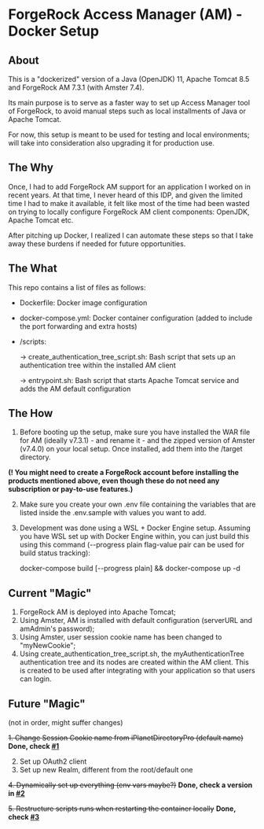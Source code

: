 # ForgeRock Access Manager (AM) - Docker Setup

## About

This is a "dockerized" version of a Java (OpenJDK) 11, Apache Tomcat 8.5 and ForgeRock AM 7.3.1 (with Amster 7.4).

Its main purpose is to serve as a faster way to set up Access Manager tool of ForgeRock, to avoid manual steps such as local installments of Java or Apache Tomcat.

For now, this setup is meant to be used for testing and local environments; will take into consideration also upgrading it for production use.

## The Why

Once, I had to add ForgeRock AM support for an application I worked on in recent years. At that time, I never heard of this IDP, and given the limited time I had to make it available,
it felt like most of the time had been wasted on trying to locally configure ForgeRock AM client components: OpenJDK, Apache Tomcat etc.

After pitching up Docker, I realized I can automate these steps so that I take away these burdens if needed for future opportunities.

## The What

This repo contains a list of files as follows:

- Dockerfile: Docker image configuration
- docker-compose.yml: Docker container configuration (added to include the port forwarding and extra hosts)
- /scripts:
  
    -> create_authentication_tree_script.sh: Bash script that sets up an authentication tree within the installed AM client

    -> entrypoint.sh: Bash script that starts Apache Tomcat service and adds the AM default configuration

## The How

  1. Before booting up the setup, make sure you have installed the WAR file for AM (ideally v7.3.1) - and rename it - and the zipped version of Amster (v7.4.0) on your local setup. Once installed, add them into the /target directory.

  **(! You might need to create a ForgeRock account before installing the products mentioned above, even though these do not need any subscription or pay-to-use features.)**

  2. Make sure you create your own .env file containing the variables that are listed inside the .env.sample with values you want to add.

  3. Development was done using a WSL + Docker Engine setup. Assuming you have WSL set up with Docker Engine within, you can just build this using this command (--progress plain flag-value pair can be used for build status tracking):

      docker-compose build [--progress plain] && docker-compose up -d

## Current "Magic"

1. ForgeRock AM is deployed into Apache Tomcat;
2. Using Amster, AM is installed with default configuration (serverURL and amAdmin's password);
3. Using Amster, user session cookie name has been changed to "myNewCookie";
4. Using create_authentication_tree_script.sh, the myAuthenticationTree authentication tree and its nodes are created within the AM client. This is created to be used after integrating with your application so that users can login.

## Future "Magic"

(not in order, might suffer changes)

~~1. Change Session Cookie name from iPlanetDirectoryPro (default name)~~ **Done, check [#1](https://github.com/bogdancojan09/forgerock_am_docker/pull/1)**

2. Set up OAuth2 client
3. Set up new Realm, different from the root/default one
   
~~4. Dynamically set up everything (env vars maybe?)~~ **Done, check a version in [#2](https://github.com/bogdancojan09/forgerock_am_docker/pull/2)**

~~5. Restructure scripts runs when restarting the container locally~~ **Done, check [#3](https://github.com/bogdancojan09/forgerock_am_docker/pull/3)**

